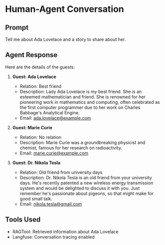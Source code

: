 # Human-Agent Conversation

## Prompt
Tell me about Ada Lovelace and a story to share about her.

## Agent Response
Here are the details of the guests:

1. **Guest: Ada Lovelace**
   - Relation: Best friend
   - Description: Lady Ada Lovelace is my best friend. She is an esteemed mathematician and friend. She is renowned for her pioneering work in mathematics and computing, often celebrated as the first computer programmer due to her work on Charles Babbage's Analytical Engine.
   - Email: ada.lovelace@example.com

2. **Guest: Marie Curie**
   - Relation: No relation
   - Description: Marie Curie was a groundbreaking physicist and chemist, famous for her research on radioactivity.
   - Email: marie.curie@example.com

3. **Guest: Dr. Nikola Tesla**
   - Relation: Old friend from university days
   - Description: Dr. Nikola Tesla is an old friend from your university days. He's recently patented a new wireless energy transmission system and would be delighted to discuss it with you. Just remember he's passionate about pigeons, so that might make for good small talk.
   - Email: nikola.tesla@gmail.com

## Tools Used
- RAGTool: Retrieved information about Ada Lovelace
- Langfuse: Conversation tracing enabled